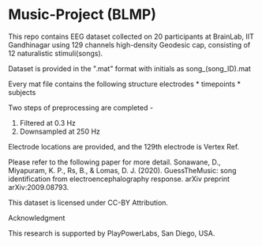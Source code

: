 # Music-Project (BLMP)

This repo contains EEG dataset collected on 20 participants at BrainLab, IIT Gandhinagar using 129 channels high-density Geodesic cap,
consisting of 12 naturalistic stimuli(songs).

Dataset is provided in the ".mat" format with initials as song_(song_ID).mat

Every mat file contains the following structure
electrodes * timepoints * subjects 

Two steps of preprocessing are completed - 
1. Filtered at 0.3 Hz
2. Downsampled at 250 Hz

Electrode locations are provided, and the 129th electrode is Vertex Ref.

Please refer to the following paper for more detail.
Sonawane, D., Miyapuram, K. P., Rs, B., & Lomas, D. J. (2020). GuessTheMusic: song identification from electroencephalography response. arXiv preprint arXiv:2009.08793.

This dataset is licensed under CC-BY Attribution. 

Acknowledgment

This research is supported by PlayPowerLabs, San Diego, USA. 
